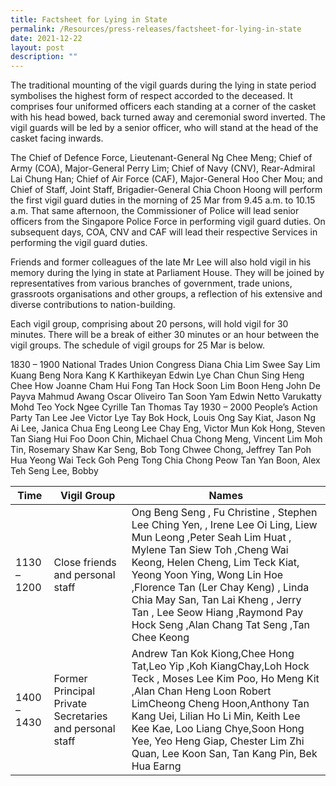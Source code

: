```yaml
---
title: Factsheet for Lying in State
permalink: /Resources/press-releases/factsheet-for-lying-in-state
date: 2021-12-22
layout: post
description: ""
---
```


The traditional mounting of the vigil guards during the lying in state period symbolises the highest form of respect accorded to the deceased. It comprises four uniformed officers each standing at a corner of the casket with his head bowed, back turned away and ceremonial sword inverted. The vigil guards will be led by a senior officer, who will stand at the head of the casket facing inwards.

The Chief of Defence Force, Lieutenant-General Ng Chee Meng; Chief of Army (COA), Major-General Perry Lim; Chief of Navy (CNV), Rear-Admiral Lai Chung Han; Chief of Air Force (CAF), Major-General Hoo Cher Mou; and Chief of Staff, Joint Staff, Brigadier-General Chia Choon Hoong will perform the first vigil guard duties in the morning of 25 Mar from 9.45 a.m. to 10.15 a.m. That same afternoon, the Commissioner of Police will lead senior officers from the Singapore Police Force in performing vigil guard duties. On subsequent days, COA, CNV and CAF will lead their respective Services in performing the vigil guard duties.

Friends and former colleagues of the late Mr Lee will also hold vigil in his memory during the lying in state at Parliament House. They will be joined by representatives from various branches of government, trade unions, grassroots organisations and other groups, a reflection of his extensive and diverse contributions to nation-building.

Each vigil group, comprising about 20 persons, will hold vigil for 30 minutes. There will be a break of either 30 minutes or an hour between the vigil groups. The schedule of vigil groups for 25 Mar is below.



1830 – 1900
National Trades Union Congress
Diana Chia
Lim Swee Say
Lim Kuang Beng
Nora Kang
K Karthikeyan
Edwin Lye
Chan Chun Sing
Heng Chee How
Joanne Cham Hui Fong
Tan Hock Soon
Lim Boon Heng
John De Payva
Mahmud Awang
Oscar Oliveiro
Tan Soon Yam
Edwin Netto
Varukatty Mohd
Teo Yock Ngee
Cyrille Tan
Thomas Tay
1930 – 2000
People’s Action Party
Tan Lee Jee
Victor Lye
Tay Bok Hock, Louis
Ong Say Kiat, Jason
Ng Ai Lee, Janica
Chua Eng Leong
Lee Chay Eng, Victor
Mun Kok Hong, Steven
Tan Siang Hui
Foo Doon Chin, Michael
Chua Chong Meng, Vincent
Lim Moh Tin, Rosemary
Shaw Kar Seng, Bob
Tong Chwee Chong, Jeffrey
Tan Poh Hua
Yeong Wai Teck
Goh Peng Tong
Chia Chong Peow
Tan Yan Boon, Alex
Teh Seng Lee, Bobby



| Time   |  Vigil Group	 | Names
| -------- | -------- | -------- |
| 1130 – 1200	     | Close friends and personal staff	      | Ong Beng Seng , Fu Christine , Stephen Lee Ching Yen, , Irene Lee Oi Ling, Liew Mun Leong ,Peter Seah Lim Huat , Mylene Tan Siew Toh ,Cheng Wai Keong, Helen Cheng, Lim Teck Kiat, Yeong Yoon Ying, Wong Lin Hoe ,Florence Tan (Ler Chay Keng) , Linda Chia May San, Tan Lai Kheng , Jerry Tan , Lee Seow Hiang ,Raymond Pay Hock Seng ,Alan Chang Tat Seng ,Tan Chee Keong  |
| 1400 – 1430     | Former Principal Private Secretaries and personal staff    | Andrew Tan Kok Kiong,Chee Hong Tat,Leo Yip ,Koh KiangChay,Loh Hock Teck , Moses Lee Kim  Poo, Ho Meng Kit ,Alan Chan Heng Loon Robert LimCheong Cheng Hoon,Anthony Tan Kang Uei, Lilian Ho Li Min, Keith Lee Kee Kae, Loo Liang Chye,Soon Hong Yee, Yeo Heng Giap, Chester Lim Zhi Quan, Lee Koon San, Tan Kang Pin, Bek Hua Earng   |